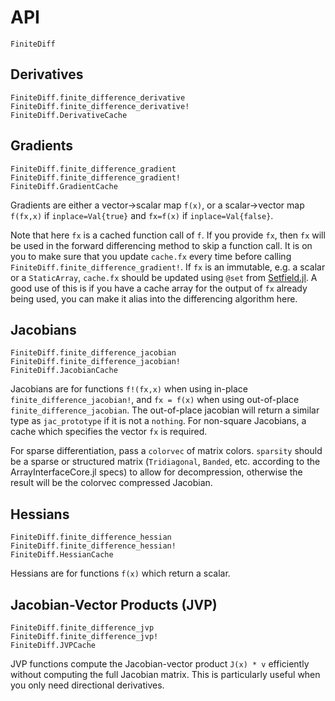 # API

```@docs
FiniteDiff
```

## Derivatives

```@docs
FiniteDiff.finite_difference_derivative
FiniteDiff.finite_difference_derivative!
FiniteDiff.DerivativeCache
```

## Gradients

```@docs
FiniteDiff.finite_difference_gradient
FiniteDiff.finite_difference_gradient!
FiniteDiff.GradientCache
```

Gradients are either a vector->scalar map `f(x)`, or a scalar->vector map `f(fx,x)` if `inplace=Val{true}` and `fx=f(x)` if `inplace=Val{false}`.

Note that here `fx` is a cached function call of `f`. If you provide `fx`, then
`fx` will be used in the forward differencing method to skip a function call.
It is on you to make sure that you update `cache.fx` every time before
calling `FiniteDiff.finite_difference_gradient!`. If `fx` is an immutable, e.g. a scalar or 
a `StaticArray`, `cache.fx` should be updated using `@set` from [Setfield.jl](https://github.com/jw3126/Setfield.jl).
A good use of this is if you have a cache array for the output of `fx` already being used, you can make it alias
into the differencing algorithm here.

## Jacobians

```@docs
FiniteDiff.finite_difference_jacobian
FiniteDiff.finite_difference_jacobian!
FiniteDiff.JacobianCache
```

Jacobians are for functions `f!(fx,x)` when using in-place `finite_difference_jacobian!`,
and `fx = f(x)` when using out-of-place `finite_difference_jacobian`. The out-of-place
jacobian will return a similar type as `jac_prototype` if it is not a `nothing`. For non-square
Jacobians, a cache which specifies the vector `fx` is required.

For sparse differentiation, pass a `colorvec` of matrix colors. `sparsity` should be a sparse
or structured matrix (`Tridiagonal`, `Banded`, etc. according to the ArrayInterfaceCore.jl specs)
to allow for decompression, otherwise the result will be the colorvec compressed Jacobian.

## Hessians

```@docs
FiniteDiff.finite_difference_hessian
FiniteDiff.finite_difference_hessian!
FiniteDiff.HessianCache
```

Hessians are for functions `f(x)` which return a scalar.

## Jacobian-Vector Products (JVP)

```@docs
FiniteDiff.finite_difference_jvp
FiniteDiff.finite_difference_jvp!
FiniteDiff.JVPCache
```

JVP functions compute the Jacobian-vector product `J(x) * v` efficiently without computing the full Jacobian matrix. This is particularly useful when you only need directional derivatives.

